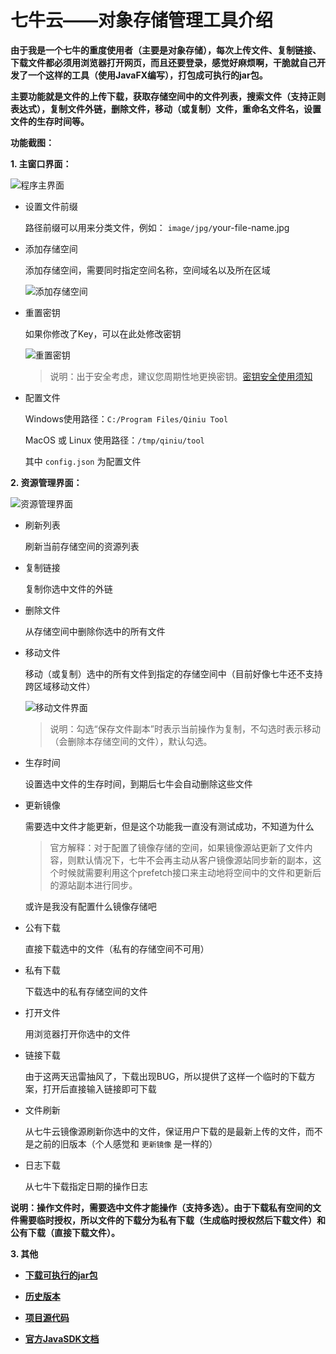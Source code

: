# 七牛云——对象存储管理工具介绍

**由于我是一个七牛的重度使用者（主要是对象存储），每次上传文件、复制链接、下载文件都必须用浏览器打开网页，而且还要登录，感觉好麻烦啊，干脆就自己开发了一个这样的工具（使用JavaFX编写），打包成可执行的jar包。**

**主要功能就是文件的上传下载，获取存储空间中的文件列表，搜索文件（支持正则表达式），复制文件外链，删除文件，移动（或复制）文件，重命名文件名，设置文件的生存时间等。**

**功能截图：**

**1. 主窗口界面：**

![程序主界面](http://img.blog.csdn.net/20171015221834257?watermark/2/text/aHR0cDovL2Jsb2cuY3Nkbi5uZXQvcXFfMjY5NTQ3NzM=/font/5a6L5L2T/fontsize/400/fill/I0JBQkFCMA==/dissolve/70/gravity/SouthEast)

- 设置文件前缀

    路径前缀可以用来分类文件，例如： `image/jpg/`your-file-name.jpg

- 添加存储空间

    添加存储空间，需要同时指定空间名称，空间域名以及所在区域

    ![添加存储空间](http://img.blog.csdn.net/20171017122858110?watermark/2/text/aHR0cDovL2Jsb2cuY3Nkbi5uZXQvcXFfMjY5NTQ3NzM=/font/5a6L5L2T/fontsize/400/fill/I0JBQkFCMA==/dissolve/70/gravity/SouthEast)

- 重置密钥

    如果你修改了Key，可以在此处修改密钥

    ![重置密钥](http://img.blog.csdn.net/20171017123714044?watermark/2/text/aHR0cDovL2Jsb2cuY3Nkbi5uZXQvcXFfMjY5NTQ3NzM=/font/5a6L5L2T/fontsize/400/fill/I0JBQkFCMA==/dissolve/70/gravity/SouthEast)

    > 说明：出于安全考虑，建议您周期性地更换密钥。[密钥安全使用须知](https://developer.qiniu.com/kodo/kb/1334/the-access-key-secret-key-encryption-key-safe-use-instructions)

- 配置文件

    Windows使用路径：`C:/Program Files/Qiniu Tool`

    MacOS 或 Linux 使用路径：`/tmp/qiniu/tool`

    其中 `config.json` 为配置文件

**2. 资源管理界面：**

![资源管理界面](http://img.blog.csdn.net/20171017111653241?watermark/2/text/aHR0cDovL2Jsb2cuY3Nkbi5uZXQvcXFfMjY5NTQ3NzM=/font/5a6L5L2T/fontsize/400/fill/I0JBQkFCMA==/dissolve/70/gravity/SouthEast)

- 刷新列表
        
    刷新当前存储空间的资源列表
        
- 复制链接

    复制你选中文件的外链

- 删除文件

    从存储空间中删除你选中的所有文件

- 移动文件

    移动（或复制）选中的所有文件到指定的存储空间中（目前好像七牛还不支持跨区域移动文件）
        
    ![移动文件界面](http://img.blog.csdn.net/20171015222512819?watermark/2/text/aHR0cDovL2Jsb2cuY3Nkbi5uZXQvcXFfMjY5NTQ3NzM=/font/5a6L5L2T/fontsize/400/fill/I0JBQkFCMA==/dissolve/70/gravity/SouthEast)

    > 说明：勾选“保存文件副本”时表示当前操作为复制，不勾选时表示移动（会删除本存储空间的文件），默认勾选。

- 生存时间

    设置选中文件的生存时间，到期后七牛会自动删除这些文件

- 更新镜像

    需要选中文件才能更新，但是这个功能我一直没有测试成功，不知道为什么

    > 官方解释：对于配置了镜像存储的空间，如果镜像源站更新了文件内容，则默认情况下，七牛不会再主动从客户镜像源站同步新的副本，这个时候就需要利用这个prefetch接口来主动地将空间中的文件和更新后的源站副本进行同步。

    或许是我没有配置什么镜像存储吧

- 公有下载

    直接下载选中的文件（私有的存储空间不可用）

- 私有下载

    下载选中的私有存储空间的文件

- 打开文件

    用浏览器打开你选中的文件

- 链接下载

    由于这两天迅雷抽风了，下载出现BUG，所以提供了这样一个临时的下载方案，打开后直接输入链接即可下载

- 文件刷新

    从七牛云镜像源刷新你选中的文件，保证用户下载的是最新上传的文件，而不是之前的旧版本（个人感觉和 `更新镜像` 是一样的）

- 日志下载

    从七牛下载指定日期的操作日志

**说明：操作文件时，需要选中文件才能操作（支持多选）。由于下载私有空间的文件需要临时授权，所以文件的下载分为私有下载（生成临时授权然后下载文件）和公有下载（直接下载文件）。**

**3. 其他**

- [**下载可执行的jar包**](http://oq3iwfipo.bkt.clouddn.com/tools/zhazhapan/qiniu.jar "七牛云——对象存储管理工具jar包下载地址")

- [**历史版本**](https://github.com/zhazhapan/qiniu/releases) 

- [**项目源代码**](https://github.com/zhazhapan/qiniu "七牛云——对象存储管理工具项目源码地址")

- [**官方JavaSDK文档**](https://developer.qiniu.com/kodo/sdk/1239/java)